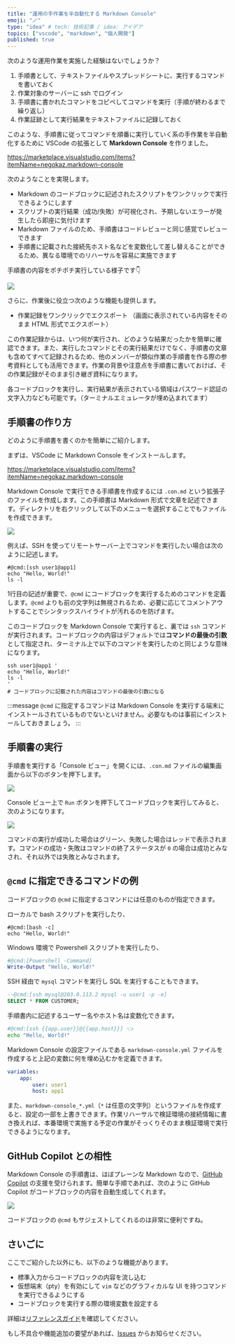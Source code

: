 ```yaml
---
title: "運用の手作業を半自動化する Markdown Console"
emoji: "🪄"
type: "idea" # tech: 技術記事 / idea: アイデア
topics: ["vscode", "markdown", "個人開発"]
published: true
---
```


次のような運用作業を実施した経験はないでしょうか？

1. 手順書として、テキストファイルやスプレッドシートに、実行するコマンドを書いておく
2. 作業対象のサーバーに ssh でログイン
3. 手順書に書かれたコマンドをコピペしてコマンドを実行（手順が終わるまで繰り返し）
4. 作業証跡として実行結果をテキストファイルに記録しておく

このような、手順書に従ってコマンドを順番に実行していく系の手作業を半自動化するために VSCode の拡張として **Markdown Console** を作りました。

https://marketplace.visualstudio.com/items?itemName=negokaz.markdown-console

次のようなことを実現します。

- Markdown のコードブロックに記述されたスクリプトをワンクリックで実行できるようにします
- スクリプトの実行結果（成功/失敗）が可視化され、予期しないエラーが発生したら即座に気付けます
- Markdown ファイルのため、手順書はコードレビューと同じ感覚でレビューできます
- 手順書に記載された接続先ホスト名などを変数化して差し替えることができるため、異なる環境でのリハーサルを容易に実施できます

手順書の内容をポチポチ実行している様子です👇

![](/images/9118e0ceedf3ec.md/markdown-consoe-demo.gif)

さらに、作業後に役立つ次のような機能も提供します。

- 作業記録をワンクリックでエクスポート
  （画面に表示されている内容をそのまま HTML 形式でエクスポート）

この作業記録からは、いつ何が実行され、どのような結果だったかを簡単に確認できます。また、実行したコマンドとその実行結果だけでなく、手順書の文章も含めてすべて記録されるため、他のメンバーが類似作業の手順書を作る際の参考資料としても活用できます。作業の背景や注意点を手順書に書いておけば、その作業記録がそのまま引き継ぎ資料になります。

各コードブロックを実行し、実行結果が表示されている領域はパスワード認証の文字入力なども可能です。（ターミナルエミュレータが埋め込まれてます）

## 手順書の作り方

どのように手順書を書くのかを簡単にご紹介します。

まずは、VSCode に Markdown Console をインストールします。

https://marketplace.visualstudio.com/items?itemName=negokaz.markdown-console


Markdown Console で実行できる手順書を作成するには `.con.md` という拡張子のファイルを作成します。この手順書は Markdown 形式で文章を記述できます。ディレクトリを右クリックして以下のメニューを選択することでもファイルを作成できます。

![](/images/9118e0ceedf3ec.md/context-menu.png)

例えば、SSH を使ってリモートサーバー上でコマンドを実行したい場合は次のように記述します。
```shell
#@cmd:[ssh user1@app1]
echo "Hello, World!"
ls -l
```

1行目の記述が重要で、`@cmd` にコードブロックを実行するためのコマンドを定義します。`@cmd` よりも前の文字列は無視されるため、必要に応じてコメントアウトすることでシンタックスハイライトが汚れるのを防げます。

このコードブロックを Markdown Console で実行すると、裏では `ssh` コマンドが実行されます。コードブロックの内容はデフォルトでは**コマンドの最後の引数**として指定され、ターミナル上で以下のコマンドを実行したのと同じような意味になります。

```shell:コードブロックの実行の裏で実行されるコマンドのイメージ
ssh user1@app1 '
echo "Hello, World!"
ls -l
'
# コードブロックに記載された内容はコマンドの最後の引数になる
```

:::message
`@cmd` に指定するコマンドは Markdown Console を実行する端末にインストールされているものでないといけません。必要なものは事前にインストールしておきましょう。
:::

## 手順書の実行

手順書を実行する「Console ビュー」を開くには、`.con.md` ファイルの編集画面から以下のボタンを押下します。

![](/images/9118e0ceedf3ec.md/open-console.png)

Console ビュー上で `Run` ボタンを押下してコードブロックを実行してみると、次のようになります。

![](/images/9118e0ceedf3ec.md/run-hello-world.gif)

コマンドの実行が成功した場合はグリーン、失敗した場合はレッドで表示されます。コマンドの成功・失敗はコマンドの終了ステータスが `0` の場合は成功とみなされ、それ以外では失敗とみなされます。

## `@cmd` に指定できるコマンドの例

コードブロックの `@cmd` に指定するコマンドには任意のものが指定できます。

ローカルで bash スクリプトを実行したり、
```shell
#@cmd:[bash -c]
echo "Hello, World!"
```

Windows 環境で Powershell スクリプトを実行したり、
```powershell
#@cmd:[Powershell -Command]
Write-Output "Hello, World!"
```

SSH 経由で `mysql` コマンドを実行し SQL を実行することもできます。
```sql
--@cmd:[ssh mysql@203.0.113.2 mysql -u user1 -p -e]
SELECT * FROM CUSTOMER;
```

手順書内に記述するユーザー名やホスト名は変数化できます。

```bash
#@cmd:[ssh {{app.user}}@{{app.host}}] 👈
echo "Hello, World!"
```

Markdown Console の設定ファイルである `markdown-console.yml` ファイルを作成すると上記の変数に何を埋め込むかを定義できます。

```yaml:markdown-console.yml
variables:
    app:
        user: user1
        host: app1
```

また、`markdown-console_*.yml`（`*` は任意の文字列）というファイルを作成すると、設定の一部を上書きできます。作業リハーサルで検証環境の接続情報に書き換えれば、本番環境で実施する予定の作業がそっくりそのまま検証環境で実行できるようになります。

## GitHub Copilot との相性

Markdown Console の手順書は、ほぼプレーンな Markdown なので、[GitHub Copilot](https://copilot.github.com/) の支援を受けられます。簡単な手順であれば、次のように GitHub Copilot がコードブロックの内容を自動生成してくれます。

![](/images/9118e0ceedf3ec.md/github-copilot.gif)

コードブロックの `@cmd` もサジェストしてくれるのは非常に便利ですね。

## さいごに

ここでご紹介した以外にも、以下のような機能があります。

- 標準入力からコードブロックの内容を流し込む
- 仮想端末（pty）を有効にして `vim` などのグラフィカルな UI を持つコマンドを実行できるようにする
- コードブロックを実行する際の環境変数を設定する

詳細は[リファレンスガイド](https://github.com/negokaz/vscode-markdown-console/blob/main/docs/ja/reference-guide.md)を確認してください。

もし不具合や機能追加の要望があれば、[Issues](https://github.com/negokaz/vscode-markdown-console/issues) からお知らせください。

